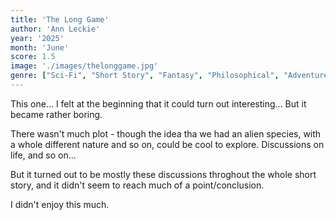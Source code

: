 ```yaml
---
title: 'The Long Game'
author: 'Ann Leckie'
year: '2025'
month: 'June'
score: 1.5
image: './images/thelonggame.jpg'
genre: ["Sci-Fi", "Short Story", "Fantasy", "Philosophical", "Adventure", "Space", "Alien" ]
---
```


This one... I felt at the beginning that it could turn out interesting... But it became rather boring.

There wasn't much plot - though the idea tha we had an alien species, with a whole different nature and so on, could be cool to explore. Discussions on life, and so on...

But it turned out to be mostly these discussions throghout the whole short story, and it didn't seem to reach much of a point/conclusion.

I didn't enjoy this much.